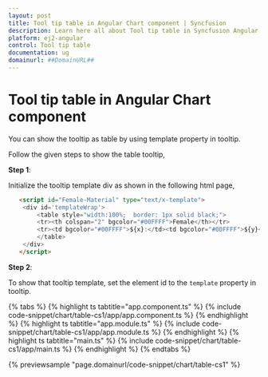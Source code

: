```yaml
---
layout: post
title: Tool tip table in Angular Chart component | Syncfusion
description: Learn here all about Tool tip table in Syncfusion Angular Chart component of Syncfusion Essential JS 2 and more.
platform: ej2-angular
control: Tool tip table 
documentation: ug
domainurl: ##DomainURL##
---
```


# Tool tip table in Angular Chart component

You can show the tooltip as table by using template property in tooltip.

Follow the given steps to show the table tooltip,

**Step 1**:

Initialize the tooltip template div as shown in the following html page,

```html
   <script id="Female-Material" type="text/x-template">
    <div id='templateWrap'>
        <table style="width:100%;  border: 1px solid black;">
        <tr><th colspan="2" bgcolor="#00FFFF">Female</th></tr>
        <tr><td bgcolor="#00FFFF">${x}:</td><td bgcolor="#00FFFF">${y}</td></tr>
        </table>
    </div>
   </script>

```

**Step 2**:

To show that tooltip template, set the element id to the `template` property in tooltip.

{% tabs %}
{% highlight ts tabtitle="app.component.ts" %}
{% include code-snippet/chart/table-cs1/app/app.component.ts %}
{% endhighlight %}
{% highlight ts tabtitle="app.module.ts" %}
{% include code-snippet/chart/table-cs1/app/app.module.ts %}
{% endhighlight %}
{% highlight ts tabtitle="main.ts" %}
{% include code-snippet/chart/table-cs1/app/main.ts %}
{% endhighlight %}
{% endtabs %}
  
{% previewsample "page.domainurl/code-snippet/chart/table-cs1" %}

